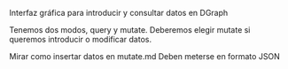 Interfaz gráfica para introducir y consultar datos en DGraph

Tenemos dos modos, query y mutate.
Deberemos elegir mutate si queremos introducir o modificar datos.

Mirar como insertar datos en mutate.md
Deben meterse en formato JSON
